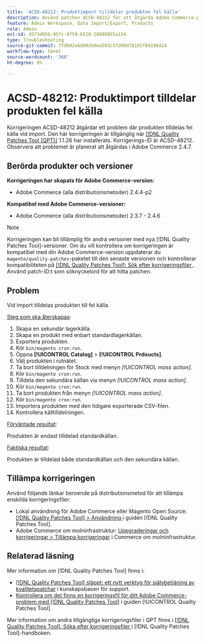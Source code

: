 ```yaml
---
title: 'ACSD-48212: Produktimport tilldelar produkten fel källa'
description: Använd patchen ACSD-48212 för att åtgärda Adobe Commerce-problemet där produktimporten tilldelar produkten fel källa.
feature: Admin Workspace, Data Import/Export, Products
role: Admin
exl-id: d573d95b-95fc-4f59-b518-18088855a154
type: Troubleshooting
source-git-commit: 7fdb02a6d89d50ea593c5fd99d78101f89198424
workflow-type: tm+mt
source-wordcount: '368'
ht-degree: 0%

---
```


# ACSD-48212: Produktimport tilldelar produkten fel källa

Korrigeringen ACSD-48212 åtgärdar ett problem där produkten tilldelas fel källa vid import. Den här korrigeringen är tillgänglig när [[!DNL Quality Patches Tool (QPT)]](https://experienceleague.adobe.com/sv/docs/commerce-operations/tools/quality-patches-tool/quality-patches-tool-to-self-serve-quality-patches) 1.1.26 har installerats. Korrigerings-ID är ACSD-48212. Observera att problemet är planerat att åtgärdas i Adobe Commerce 2.4.7.

## Berörda produkter och versioner

**Korrigeringen har skapats för Adobe Commerce-version:**

* Adobe Commerce (alla distributionsmetoder) 2.4.4-p2

**Kompatibel med Adobe Commerce-versioner:**

* Adobe Commerce (alla distributionsmetoder) 2.3.7 - 2.4.6

>[!NOTE]
>
>Korrigeringen kan bli tillämplig för andra versioner med nya [!DNL Quality Patches Tool]-versioner. Om du vill kontrollera om korrigeringen är kompatibel med din Adobe Commerce-version uppdaterar du `magento/quality-patches`-paketet till den senaste versionen och kontrollerar kompatibiliteten på [[!DNL Quality Patches Tool]: Sök efter korrigeringsfiler ](https://experienceleague.adobe.com/tools/commerce-quality-patches/index.html?lang=sv-SE). Använd patch-ID:t som söknyckelord för att hitta patchen.

## Problem

Vid import tilldelas produkten till fel källa.

<u>Steg som ska återskapas</u>:

1. Skapa en sekundär lagerkälla.
1. Skapa en produkt med enbart standardlagerkällan.
1. Exportera produkten.
1. Kör `bin/magento cron:run`.
1. Öppna **[!UICONTROL Catalog]** > **[!UICONTROL Prdoucts]**.
1. Välj produkten i rutnätet.
1. Ta bort tilldelningen för Stock med menyn *[!UICONTROL mass action]*.
1. Kör `bin/magento cron:run`.
1. Tilldela den sekundära källan via menyn *[!UICONTROL mass action]*.
1. Kör `bin/magento cron:run`.
1. Ta bort produkten från menyn *[!UICONTROL mass action]*.
1. Kör `bin/magento cron:run`.
1. Importera produkten med den tidigare exporterade CSV-filen.
1. Kontrollera källtilldelningen.

<u>Förväntade resultat</u>:

Produkten är endast tilldelad standardkällan.

<u>Faktiska resultat</u>:

Produkten är tilldelad både standardkällan och den sekundära källan.

## Tillämpa korrigeringen

Använd följande länkar beroende på distributionsmetod för att tillämpa enskilda korrigeringsfiler:

* Lokal användning för Adobe Commerce eller Magento Open Source: [[!DNL Quality Patches Tool] > Användning ](/help/tools/quality-patches-tool/usage.md) i guiden [!DNL Quality Patches Tool].
* Adobe Commerce om molninfrastruktur: [Uppgraderingar och korrigeringar > Tillämpa korrigeringar](https://experienceleague.adobe.com/docs/commerce-cloud-service/user-guide/develop/upgrade/apply-patches.html?lang=sv-SE) i Commerce om molninfrastruktur.

## Relaterad läsning

Mer information om [!DNL Quality Patches Tool] finns i:

* [[!DNL Quality Patches Tool] släppt: ett nytt verktyg för självbetjäning av kvalitetspatchar](https://experienceleague.adobe.com/sv/docs/commerce-operations/tools/quality-patches-tool/quality-patches-tool-to-self-serve-quality-patches) i kunskapsbasen för support.
* [Kontrollera om det finns en korrigeringsfil för ditt Adobe Commerce-problem med  [!DNL Quality Patches Tool]](/help/tools/quality-patches-tool/patches-available-in-qpt/check-patch-for-magento-issue-with-magento-quality-patches.md) i guiden [!UICONTROL Quality Patches Tool].


Mer information om andra tillgängliga korrigeringsfiler i QPT finns i [[!DNL Quality Patches Tool]: Söka efter korrigeringsfiler ](https://experienceleague.adobe.com/tools/commerce-quality-patches/index.html?lang=sv-SE) i [!DNL Quality Patches Tool]-handboken.
